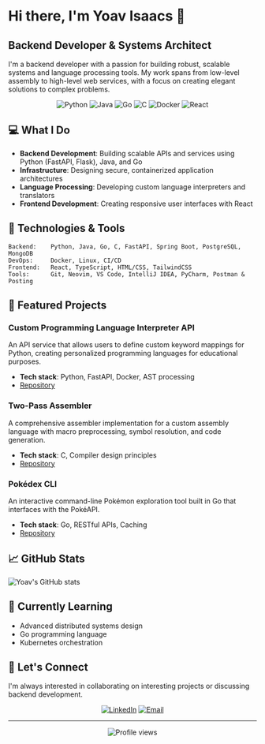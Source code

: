 # Hi there, I'm Yoav Isaacs 👋

## Backend Developer & Systems Architect

I'm a backend developer with a passion for building robust, scalable systems and language processing tools. My work spans from low-level assembly to high-level web services, with a focus on creating elegant solutions to complex problems.

<p align="center">
  <img src="https://img.shields.io/badge/Python-Advanced-3776AB?style=flat-square&logo=python&logoColor=white" alt="Python"/>
  <img src="https://img.shields.io/badge/Java-Advanced-007396?style=flat-square&logo=java&logoColor=white" alt="Java"/>
  <img src="https://img.shields.io/badge/Go-Intermediate-00ADD8?style=flat-square&logo=go&logoColor=white" alt="Go"/>
  <img src="https://img.shields.io/badge/C-Advanced-A8B9CC?style=flat-square&logo=c&logoColor=white" alt="C"/>
  <img src="https://img.shields.io/badge/Docker-Proficient-2496ED?style=flat-square&logo=docker&logoColor=white" alt="Docker"/>
  <img src="https://img.shields.io/badge/React-Proficient-61DAFB?style=flat-square&logo=react&logoColor=white" alt="React"/>
</p>

## 💻 What I Do

- **Backend Development**: Building scalable APIs and services using Python (FastAPI, Flask), Java, and Go
- **Infrastructure**: Designing secure, containerized application architectures 
- **Language Processing**: Developing custom language interpreters and translators
- **Frontend Development**: Creating responsive user interfaces with React

## 🔧 Technologies & Tools

```
Backend:    Python, Java, Go, C, FastAPI, Spring Boot, PostgreSQL, MongoDB
DevOps:     Docker, Linux, CI/CD  
Frontend:   React, TypeScript, HTML/CSS, TailwindCSS
Tools:      Git, Neovim, VS Code, IntelliJ IDEA, PyCharm, Postman & Posting
```

## 🚀 Featured Projects

### Custom Programming Language Interpreter API
An API service that allows users to define custom keyword mappings for Python, creating personalized programming languages for educational purposes.
- **Tech stack**: Python, FastAPI, Docker, AST processing
- [Repository](https://github.com/YoavIsaacs/custom-interpreter-api)

### Two-Pass Assembler
A comprehensive assembler implementation for a custom assembly language with macro preprocessing, symbol resolution, and code generation.
- **Tech stack**: C, Compiler design principles  
- [Repository](https://github.com/YoavIsaacs/two-pass-assembler)

### Pokédex CLI
An interactive command-line Pokémon exploration tool built in Go that interfaces with the PokéAPI.
- **Tech stack**: Go, RESTful APIs, Caching
- [Repository](https://github.com/YoavIsaacs/pokadexcli)

## 📈 GitHub Stats

![Yoav's GitHub stats](https://github-readme-stats.vercel.app/api?username=YoavIsaacs&show_icons=true&theme=tokyonight)

## 🌱 Currently Learning

- Advanced distributed systems design
- Go programming language
- Kubernetes orchestration

## 💬 Let's Connect

I'm always interested in collaborating on interesting projects or discussing backend development.

<p align="center">
  <a href="https://linkedin.com/in/yoav-isaacs"><img src="https://img.shields.io/badge/LinkedIn-Connect-0077B5?style=for-the-badge&logo=linkedin" alt="LinkedIn"/></a>
  <a href="mailto:yoav.isaacs@gmail.com"><img src="https://img.shields.io/badge/Email-Contact-D14836?style=for-the-badge&logo=gmail" alt="Email"/></a>
</p>

---

<p align="center">
  <img src="https://komarev.com/ghpvc/?username=YoavIsaacs&color=green" alt="Profile views"/>
</p>
